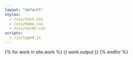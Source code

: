 ```yaml
---
layout: "default"
styles:
  - /css/test.css
  - /css/home.css
  - /css/cards.css
scripts:
  - /js/typed.js
---
```


{% for work in site.work %}
{{ work.output }}
{% endfor %}